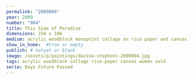 ```yaml
---
permalink: "2009004"
year: 2009
number: "004"
title: This Side of Paradise
dimensions: 150 x 100
medium: acrylic woodblock monoprint collage on rice paper and canvas
show_in_home:  #true or empty
publish: # notyet or blank
image: /assets/p/paintings/davina-stephens-2009004.jpg
tags: acrylic woodblock collage rice-paper canvas women sold
serie: Days Future Passed
---
```

